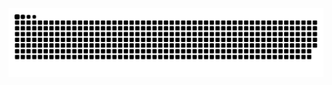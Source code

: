 <picture>
  <source media="(prefers-color-scheme: dark)" srcset="https://raw.githubusercontent.com/AlgoOy/AlgoOy/output/github-contribution-grid-snake-dark.svg">
  <source media="(prefers-color-scheme: light)" srcset="https://raw.githubusercontent.com/AlgoOy/AlgoOy/output/github-contribution-grid-snake.svg">
  <img alt="github contribution grid snake animation" src="https://raw.githubusercontent.com/AlgoOy/AlgoOy/output/github-contribution-grid-snake.svg">
</picture>